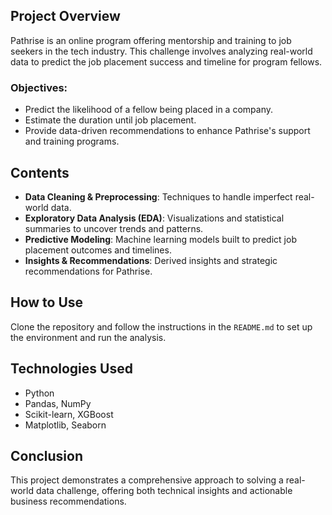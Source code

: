 ## Project Overview

Pathrise is an online program offering mentorship and training to job seekers in the tech industry. This challenge involves analyzing real-world data to predict the job placement success and timeline for program fellows.

### Objectives:
- Predict the likelihood of a fellow being placed in a company.
- Estimate the duration until job placement.
- Provide data-driven recommendations to enhance Pathrise's support and training programs.

## Contents
- **Data Cleaning & Preprocessing**: Techniques to handle imperfect real-world data.
- **Exploratory Data Analysis (EDA)**: Visualizations and statistical summaries to uncover trends and patterns.
- **Predictive Modeling**: Machine learning models built to predict job placement outcomes and timelines.
- **Insights & Recommendations**: Derived insights and strategic recommendations for Pathrise.

## How to Use
Clone the repository and follow the instructions in the `README.md` to set up the environment and run the analysis.

## Technologies Used
- Python
- Pandas, NumPy
- Scikit-learn, XGBoost
- Matplotlib, Seaborn

## Conclusion
This project demonstrates a comprehensive approach to solving a real-world data challenge, offering both technical insights and actionable business recommendations.
